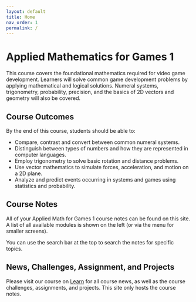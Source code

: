 ```yaml
---
layout: default
title: Home
nav_order: 1
permalink: /
---
```


# Applied Mathematics for Games 1 

This course covers the foundational mathematics required for video game development. Learners will solve common game development problems by applying mathematical and logical solutions. Numeral systems, trigonometry, probability, precision, and the basics of 2D vectors and geometry will also be covered. 

## Course Outcomes

By the end of this course, students should be able to: 

* Compare, contrast and convert between common numeral systems. 
* Distinguish between types of numbers and how they are represented in computer languages. 
* Employ trigonometry to solve basic rotation and distance problems. 
* Use vector mathematics to simulate forces, acceleration, and motion on a 2D plane. 
* Analyze and predict events occurring in systems and games using statistics and probability. 

## Course Notes

All of your Applied Math for Games 1 course notes can be found on this site. A list of all available modules is shown on the left (or via the menu for smaller screens).

You can use the search bar at the top to search the notes for specific topics.

## News, Challenges, Assignment, and Projects

Please visit our course on [Learn](https://learn.rrc.ca) for all course news, as well as the course challenges, assignments, and projects. This site only hosts the course notes.
